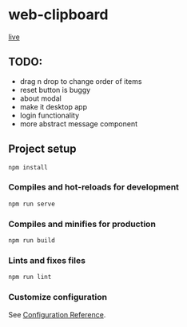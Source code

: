 # web-clipboard

[live](https://maciejziemichod.github.io/web-clipboard/)

## TODO:

- drag n drop to change order of items
- reset button is buggy
- about modal
- make it desktop app
- login functionality
- more abstract message component

## Project setup

```
npm install
```

### Compiles and hot-reloads for development

```
npm run serve
```

### Compiles and minifies for production

```
npm run build
```

### Lints and fixes files

```
npm run lint
```

### Customize configuration

See [Configuration Reference](https://cli.vuejs.org/config/).
